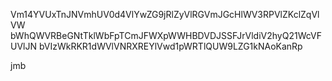 Vm14YVUxTnJNVmhUV0d4VlYwZG9jRlZyVlRGVmJGcHlWV3RPVlZKclZqVlVW
bWhQWVRBeGNtTklWbFpTCmJFWXpWWHBDVDJSSFJrVldiV2hyQ21WcVFUVlJN
bVIzWkRKR1dWVlVNRXREYlVwd1pWRTlQUW9LZG1kNAoKanRp

jmb